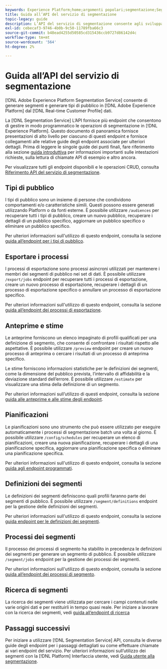 ```yaml
---
keywords: Experience Platform;home;argomenti popolari;segmentazione;Segmentazione;Servizio di segmentazione;API;api;
title: Guida all’API del servizio di segmentazione
topic-legacy: guide
description: L’API del servizio di segmentazione consente agli sviluppatori di gestire in modo programmatico le operazioni di segmentazione in Adobe Experience Platform. Segui questa guida per scoprire come eseguire operazioni chiave utilizzando l’API.
exl-id: cebecaf3-9746-4b0b-9c50-11789fba66c3
source-git-commit: b48ead4255d50585cd315436ccb9727d86142d4c
workflow-type: tm+mt
source-wordcount: '564'
ht-degree: 2%

---
```


# Guida all’API del servizio di segmentazione

[!DNL Adobe Experience Platform Segmentation Service] consente di generare segmenti e generare tipi di pubblico in [!DNL Adobe Experience Platform] dal [!DNL Real-time Customer Profile] dati.

La [!DNL Segmentation Service] L’API fornisce più endpoint che consentono di gestire in modo programmatico le operazioni di segmentazione in [!DNL Experience Platform]. Questo documento di panoramica fornisce presentazioni di alto livello per ciascuno di questi endpoint e fornisce collegamenti alle relative guide degli endpoint associate per ulteriori dettagli. Prima di leggere le singole guide dei punti finali, fare riferimento alla sezione [guida introduttiva](./getting-started.md) per informazioni importanti sulle intestazioni richieste, sulla lettura di chiamate API di esempio e altro ancora.

Per visualizzare tutti gli endpoint disponibili e le operazioni CRUD, consulta [Riferimento API del servizio di segmentazione](https://www.adobe.io/experience-platform-apis/references/segmentation/).

## Tipi di pubblico

I tipi di pubblico sono un insieme di persone che condividono comportamenti e/o caratteristiche simili. Questi possono essere generati utilizzando Platform o da fonti esterne. È possibile utilizzare `/audiences` per recuperare tutti i tipi di pubblico, creare un nuovo pubblico, recuperare i dettagli di un pubblico specifico, aggiornare un pubblico specifico o eliminare un pubblico specifico.

Per ulteriori informazioni sull&#39;utilizzo di questo endpoint, consulta la sezione [guida all’endpoint per i tipi di pubblico](./audiences.md).

## Esportare i processi

I processi di esportazione sono processi asincroni utilizzati per mantenere i membri dei segmenti di pubblico nei set di dati. È possibile utilizzare `/export/jobs` endpoint per recuperare tutti i processi di esportazione, creare un nuovo processo di esportazione, recuperare i dettagli di un processo di esportazione specifico o annullare un processo di esportazione specifico.

Per ulteriori informazioni sull&#39;utilizzo di questo endpoint, consulta la sezione [guida all’endpoint dei processi di esportazione](./export-jobs.md).

## Anteprime e stime

Le anteprime forniscono un elenco impaginato di profili qualificati per una definizione di segmento, che consente di confrontare i risultati rispetto alle aspettative. È possibile utilizzare `/preview` endpoint per creare un nuovo processo di anteprima o cercare i risultati di un processo di anteprima specifico.

Le stime forniscono informazioni statistiche per le definizioni dei segmenti, come la dimensione del pubblico prevista, l’intervallo di affidabilità e la deviazione standard dell’errore. È possibile utilizzare `/estimate` per visualizzare una stima della definizione di un segmento.

Per ulteriori informazioni sull’utilizzo di questi endpoint, consulta la sezione [guida alle anteprime e alle stime degli endpoint](./previews-and-estimates.md).

## Pianificazioni

Le pianificazioni sono uno strumento che può essere utilizzato per eseguire automaticamente i processi di segmentazione batch una volta al giorno. È possibile utilizzare `/config/schedules` per recuperare un elenco di pianificazioni, creare una nuova pianificazione, recuperare i dettagli di una pianificazione specifica, aggiornare una pianificazione specifica o eliminare una pianificazione specifica.

Per ulteriori informazioni sull&#39;utilizzo di questo endpoint, consulta la sezione [guida agli endpoint programmati](./schedules.md).

## Definizioni dei segmenti

Le definizioni dei segmenti definiscono quali profili faranno parte dei segmenti di pubblico. È possibile utilizzare `/segment/definitions` endpoint per la gestione delle definizioni dei segmenti.

Per ulteriori informazioni sull&#39;utilizzo di questo endpoint, consulta la sezione [guida endpoint per le definizioni dei segmenti](./segment-definitions.md).

## Processi dei segmenti

Il processo dei processi di segmento ha stabilito in precedenza le definizioni dei segmenti per generare un segmento di pubblico. È possibile utilizzare `/segment/jobs` endpoint per la gestione dei processi dei segmenti.

Per ulteriori informazioni sull&#39;utilizzo di questo endpoint, consulta la sezione [guida all’endpoint dei processi di segmento](./segment-jobs.md).

## Ricerca di segmenti

La ricerca dei segmenti viene utilizzata per cercare i campi contenuti nelle varie origini dati e per restituirli in tempo quasi reale. Per iniziare a lavorare con la ricerca dei segmenti, vedi [guida all’endpoint di ricerca](segment-search.md)

## Passaggi successivi

Per iniziare a utilizzare [!DNL Segmentation Service] API, consulta le diverse guide degli endpoint per i passaggi dettagliati su come effettuare chiamate ai vari endpoint del servizio. Per ulteriori informazioni sull’utilizzo dei segmenti con la [!DNL Platform] Interfaccia utente, vedi [Guida utente alla segmentazione](../ui/overview.md).
